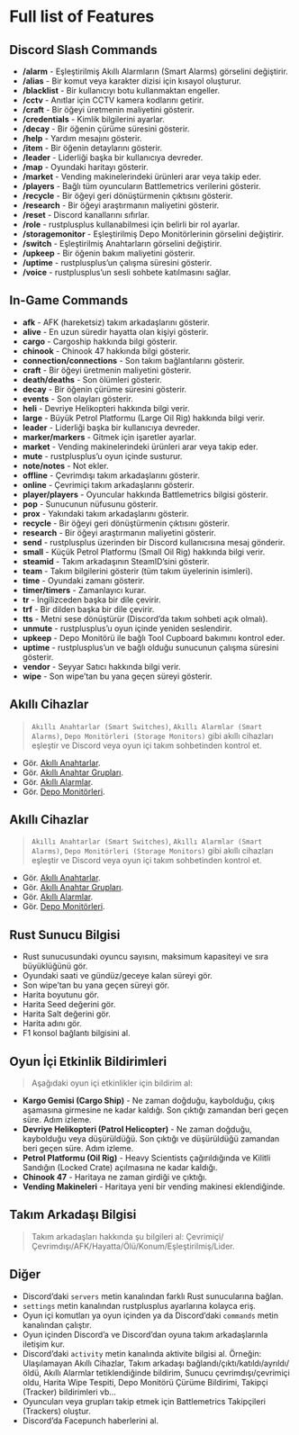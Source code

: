 # Full list of Features

## Discord Slash Commands
- **/alarm** - Eşleştirilmiş Akıllı Alarmların (Smart Alarms) görselini değiştirir.
- **/alias** - Bir komut veya karakter dizisi için kısayol oluşturur.
- **/blacklist** - Bir kullanıcıyı botu kullanmaktan engeller.
- **/cctv** - Anıtlar için CCTV kamera kodlarını getirir.
- **/craft** - Bir öğeyi üretmenin maliyetini gösterir.
- **/credentials** - Kimlik bilgilerini ayarlar.
- **/decay** - Bir öğenin çürüme süresini gösterir.
- **/help** - Yardım mesajını gösterir.
- **/item** - Bir öğenin detaylarını gösterir.
- **/leader** - Liderliği başka bir kullanıcıya devreder.
- **/map** - Oyundaki haritayı gösterir.
- **/market** - Vending makinelerindeki ürünleri arar veya takip eder.
- **/players** - Bağlı tüm oyuncuların Battlemetrics verilerini gösterir.
- **/recycle** - Bir öğeyi geri dönüştürmenin çıktısını gösterir.
- **/research** - Bir öğeyi araştırmanın maliyetini gösterir.
- **/reset** - Discord kanallarını sıfırlar.
- **/role** - rustplusplus kullanabilmesi için belirli bir rol ayarlar.
- **/storagemonitor** - Eşleştirilmiş Depo Monitörlerinin görselini değiştirir.
- **/switch** - Eşleştirilmiş Anahtarların görselini değiştirir.
- **/upkeep** - Bir öğenin bakım maliyetini gösterir.
- **/uptime** - rustplusplus’un çalışma süresini gösterir.
- **/voice** - rustplusplus’un sesli sohbete katılmasını sağlar.

## In-Game Commands
- **afk** - AFK (hareketsiz) takım arkadaşlarını gösterir.
- **alive** - En uzun süredir hayatta olan kişiyi gösterir.
- **cargo** - Cargoship hakkında bilgi gösterir.
- **chinook** - Chinook 47 hakkında bilgi gösterir.
- **connection/connections** - Son takım bağlantılarını gösterir.
- **craft** - Bir öğeyi üretmenin maliyetini gösterir.
- **death/deaths** - Son ölümleri gösterir.
- **decay** - Bir öğenin çürüme süresini gösterir.
- **events** - Son olayları gösterir.
- **heli** - Devriye Helikopteri hakkında bilgi verir.
- **large** - Büyük Petrol Platformu (Large Oil Rig) hakkında bilgi verir.
- **leader** - Liderliği başka bir kullanıcıya devreder.
- **marker/markers** - Gitmek için işaretler ayarlar.
- **market** - Vending makinelerindeki ürünleri arar veya takip eder.
- **mute** - rustplusplus’u oyun içinde susturur.
- **note/notes** - Not ekler.
- **offline** - Çevrimdışı takım arkadaşlarını gösterir.
- **online** - Çevrimiçi takım arkadaşlarını gösterir.
- **player/players** - Oyuncular hakkında Battlemetrics bilgisi gösterir.
- **pop** - Sunucunun nüfusunu gösterir.
- **prox** - Yakındaki takım arkadaşlarını gösterir.
- **recycle** - Bir öğeyi geri dönüştürmenin çıktısını gösterir.
- **research** - Bir öğeyi araştırmanın maliyetini gösterir.
- **send** - rustplusplus üzerinden bir Discord kullanıcısına mesaj gönderir.
- **small** - Küçük Petrol Platformu (Small Oil Rig) hakkında bilgi verir.
- **steamid** - Takım arkadaşının SteamID’sini gösterir.
- **team** - Takım bilgilerini gösterir (tüm takım üyelerinin isimleri).
- **time** - Oyundaki zamanı gösterir.
- **timer/timers** - Zamanlayıcı kurar.
- **tr** - İngilizceden başka bir dile çevirir.
- **trf** - Bir dilden başka bir dile çevirir.
- **tts** - Metni sese dönüştürür (Discord’da takım sohbeti açık olmalı).
- **unmute** - rustplusplus’u oyun içinde yeniden seslendirir.
- **upkeep** - Depo Monitörü ile bağlı Tool Cupboard bakımını kontrol eder.
- **uptime** - rustplusplus’un ve bağlı olduğu sunucunun çalışma süresini gösterir.
- **vendor** - Seyyar Satıcı hakkında bilgi verir.
- **wipe** - Son wipe’tan bu yana geçen süreyi gösterir.


## Akıllı Cihazlar
> `Akıllı Anahtarlar (Smart Switches)`, `Akıllı Alarmlar (Smart Alarms)`, `Depo Monitörleri (Storage Monitors)` gibi akıllı cihazları eşleştir ve Discord veya oyun içi takım sohbetinden kontrol et.

- Gör. [Akıllı Anahtarlar](smart_devices.md#smart-switches).
- Gör. [Akıllı Anahtar Grupları](smart_devices.md#smart-switch-groups).
- Gör. [Akıllı Alarmlar](smart_devices.md#smart-alarms).
- Gör. [Depo Monitörleri](smart_devices.md#storage-monitors).



## Akıllı Cihazlar
> `Akıllı Anahtarlar (Smart Switches)`, `Akıllı Alarmlar (Smart Alarms)`, `Depo Monitörleri (Storage Monitors)` gibi akıllı cihazları eşleştir ve Discord veya oyun içi takım sohbetinden kontrol et.

- Gör. [Akıllı Anahtarlar](smart_devices.md#smart-switches).
- Gör. [Akıllı Anahtar Grupları](smart_devices.md#smart-switch-groups).
- Gör. [Akıllı Alarmlar](smart_devices.md#smart-alarms).
- Gör. [Depo Monitörleri](smart_devices.md#storage-monitors).


## Rust Sunucu Bilgisi
- Rust sunucusundaki oyuncu sayısını, maksimum kapasiteyi ve sıra büyüklüğünü gör.
- Oyundaki saati ve gündüz/geceye kalan süreyi gör.
- Son wipe’tan bu yana geçen süreyi gör.
- Harita boyutunu gör.
- Harita Seed değerini gör.
- Harita Salt değerini gör.
- Harita adını gör.
- F1 konsol bağlantı bilgisini al.

## Oyun İçi Etkinlik Bildirimleri
> Aşağıdaki oyun içi etkinlikler için bildirim al:
- **Kargo Gemisi (Cargo Ship)** - Ne zaman doğduğu, kaybolduğu, çıkış aşamasına girmesine ne kadar kaldığı. Son çıktığı zamandan beri geçen süre. Adım izleme.
- **Devriye Helikopteri (Patrol Helicopter)** - Ne zaman doğduğu, kaybolduğu veya düşürüldüğü. Son çıktığı ve düşürüldüğü zamandan beri geçen süre. Adım izleme.
- **Petrol Platformu (Oil Rig)** - Heavy Scientists çağırıldığında ve Kilitli Sandığın (Locked Crate) açılmasına ne kadar kaldığı.
- **Chinook 47** - Haritaya ne zaman girdiği ve çıktığı.
- **Vending Makineleri** - Haritaya yeni bir vending makinesi eklendiğinde.

## Takım Arkadaşı Bilgisi
> Takım arkadaşları hakkında şu bilgileri al: Çevrimiçi/Çevrimdışı/AFK/Hayatta/Ölü/Konum/Eşleştirilmiş/Lider.

## Diğer
- Discord’daki `servers` metin kanalından farklı Rust sunucularına bağlan.
- `settings` metin kanalından rustplusplus ayarlarına kolayca eriş.
- Oyun içi komutları ya oyun içinden ya da Discord’daki `commands` metin kanalından çalıştır.
- Oyun içinden Discord’a ve Discord’dan oyuna takım arkadaşlarınla iletişim kur.
- Discord’daki `activity` metin kanalında aktivite bilgisi al. Örneğin: Ulaşılamayan Akıllı Cihazlar, Takım arkadaşı bağlandı/çıktı/katıldı/ayrıldı/öldü, Akıllı Alarmlar tetiklendiğinde bildirim, Sunucu çevrimdışı/çevrimiçi oldu, Harita Wipe Tespiti, Depo Monitörü Çürüme Bildirimi, Takipçi (Tracker) bildirimleri vb...
- Oyuncuları veya grupları takip etmek için Battlemetrics Takipçileri (Trackers) oluştur.
- Discord’da Facepunch haberlerini al.

